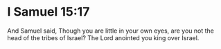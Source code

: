 # I Samuel 15:17

And Samuel said, Though you are little in your own eyes, are you not the head of the tribes of Israel? The Lord anointed you king over Israel.
